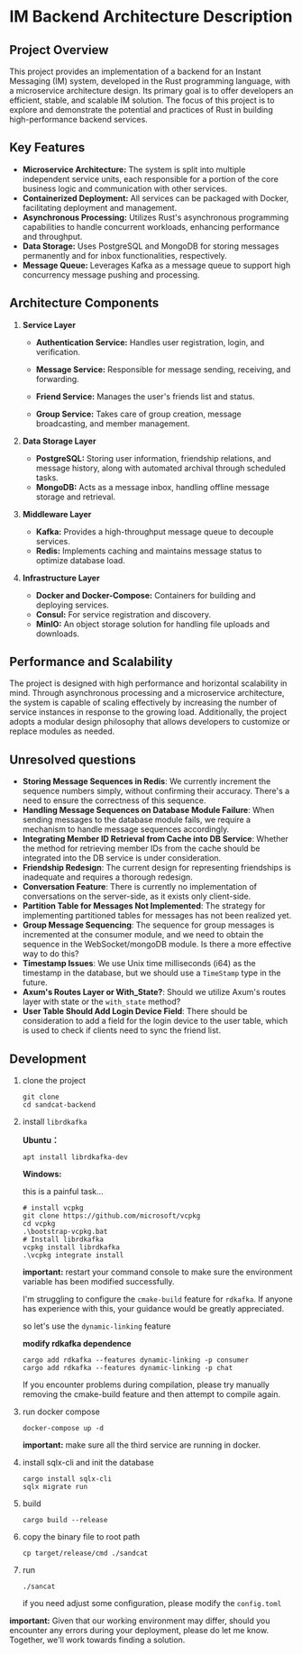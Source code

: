# IM Backend Architecture Description

## Project Overview

This project provides an implementation of a backend for an Instant Messaging (IM) system, developed in the Rust programming language, with a microservice architecture design. Its primary goal is to offer developers an efficient, stable, and scalable IM solution. The focus of this project is to explore and demonstrate the potential and practices of Rust in building high-performance backend services.

## Key Features

- **Microservice Architecture:** The system is split into multiple independent service units, each responsible for a portion of the core business logic and communication with other services.
- **Containerized Deployment:** All services can be packaged with Docker, facilitating deployment and management.
- **Asynchronous Processing:** Utilizes Rust's asynchronous programming capabilities to handle concurrent workloads, enhancing performance and throughput.
- **Data Storage:** Uses PostgreSQL and MongoDB for storing messages permanently and for inbox functionalities, respectively.
- **Message Queue:** Leverages Kafka as a message queue to support high concurrency message pushing and processing.

## Architecture Components

1. **Service Layer**

   - **Authentication Service:** Handles user registration, login, and verification.
   - **Message Service:** Responsible for message sending, receiving, and forwarding.
   - **Friend Service:** Manages the user's friends list and status.

   - **Group Service:** Takes care of group creation, message broadcasting, and member management.

2. **Data Storage Layer**

   - **PostgreSQL:** Storing user information, friendship relations, and message history, along with automated archival through scheduled tasks.
   - **MongoDB:** Acts as a message inbox, handling offline message storage and retrieval.

3. **Middleware Layer**

   - **Kafka:** Provides a high-throughput message queue to decouple services.
   - **Redis:** Implements caching and maintains message status to optimize database load.

4. **Infrastructure Layer**

   - **Docker and Docker-Compose:** Containers for building and deploying services.
   - **Consul:** For service registration and discovery.
   - **MinIO:** An object storage solution for handling file uploads and downloads.



## Performance and Scalability

   The project is designed with high performance and horizontal scalability in mind. Through asynchronous processing and a microservice architecture, the system is capable of scaling effectively by increasing the number of service instances in response to the growing load. Additionally, the project adopts a modular design philosophy that allows developers to customize or replace modules as needed.

## Unresolved questions

- **Storing Message Sequences in Redis**: We currently increment the sequence numbers simply, without confirming their accuracy. There's a need to ensure the correctness of this sequence.
- **Handling Message Sequences on Database Module Failure**: When sending messages to the database module fails, we require a mechanism to handle message sequences accordingly.
- **Integrating Member ID Retrieval from Cache into DB Service**: Whether the method for retrieving member IDs from the cache should be integrated into the DB service is under consideration.
- **Friendship Redesign**: The current design for representing friendships is inadequate and requires a thorough redesign.
- **Conversation Feature**: There is currently no implementation of conversations on the server-side, as it exists only client-side.
- **Partition Table for Messages Not Implemented**: The strategy for implementing partitioned tables for messages has not been realized yet.
- **Group Message Sequencing**: The sequence for group messages is incremented at the consumer module, and we need to obtain the sequence in the WebSocket/mongoDB module. Is there a more effective way to do this?
- **Timestamp Issues**: We use Unix time milliseconds (i64) as the timestamp in the database, but we should use a `TimeStamp` type in the future.
- **Axum's Routes Layer or With_State?**: Should we utilize Axum's routes layer with state or the `with_state` method?
- **User Table Should Add Login Device Field**: There should be consideration to add a field for the login device to the user table, which is used to check if clients need to sync the friend list.

## Development

1. clone the project

   ```shell
   git clone
   cd sandcat-backend
   ```

2. install `librdkafka`

   **Ubuntu：**

   ```shell
   apt install librdkafka-dev
   ```

   **Windows:**

   this is a painful task...

   ```shell
   # install vcpkg
   git clone https://github.com/microsoft/vcpkg
   cd vcpkg
   .\bootstrap-vcpkg.bat
   # Install librdkafka
   vcpkg install librdkafka
   .\vcpkg integrate install
   ```

   **important:** restart your command console to make sure the environment variable has been modified successfully.

   I'm struggling to configure the `cmake-build` feature for `rdkafka`. If anyone has experience with this, your guidance would be greatly appreciated.

   so let's use the `dynamic-linking` feature

   **modify rdkafka dependence**

   ```shell
   cargo add rdkafka --features dynamic-linking -p consumer
   cargo add rdkafka --features dynamic-linking -p chat
   ```
   If you encounter problems during compilation, please try manually removing the cmake-build feature and then attempt to compile again.

3. run docker compose

   ```shell
   docker-compose up -d
   ```

   **important:** make sure all the third service are running in docker.

4. install sqlx-cli and init the database

   ```shell
   cargo install sqlx-cli
   sqlx migrate run
   ```

5. build

   ```shell
   cargo build --release
   ```

6. copy the binary file to root path

   ```shell
   cp target/release/cmd ./sandcat
   ```

7. run

   ```shell
   ./sancat
   ```

   if you need adjust some configuration, please modify the `config.toml`

**important:** Given that our working environment may differ, should you encounter any errors during your deployment, please do let me know. Together, we'll work towards finding a solution.

